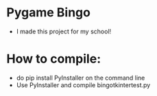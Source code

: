 # Pygame Bingo
+ I made this project for my school!
# How to compile:
+ do pip install PyInstaller on the command line
+ Use PyInstaller and compile bingotkintertest.py 